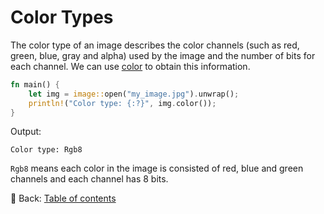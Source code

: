# Color Types

The color type of an image describes the color channels (such as red, green, blue, gray and alpha) used by the image and the number of bits for each channel.
We can use [color](https://docs.rs/image/latest/image/enum.DynamicImage.html#method.color) to obtain this information.

```rust
fn main() {
    let img = image::open("my_image.jpg").unwrap();
    println!("Color type: {:?}", img.color());
}
```

Output:

```text
Color type: Rgb8
```

`Rgb8` means each color in the image is consisted of red, blue and green channels and each channel has 8 bits.

<!-- :arrow_right:  Next:  -->

:blue_book: Back: [Table of contents](./../README.md)
